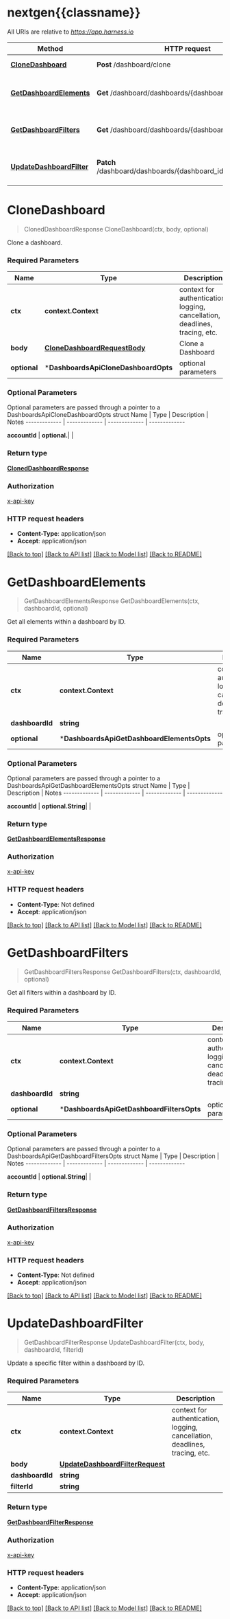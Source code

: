 # nextgen{{classname}}

All URIs are relative to *https://app.harness.io*

Method | HTTP request | Description
------------- | ------------- | -------------
[**CloneDashboard**](DashboardsApi.md#CloneDashboard) | **Post** /dashboard/clone | Clones a Dashboard
[**GetDashboardElements**](DashboardsApi.md#GetDashboardElements) | **Get** /dashboard/dashboards/{dashboard_id}/elements | Gets all the elements within a Dashboard
[**GetDashboardFilters**](DashboardsApi.md#GetDashboardFilters) | **Get** /dashboard/dashboards/{dashboard_id}/filters | Gets all the filters within a Dashboard
[**UpdateDashboardFilter**](DashboardsApi.md#UpdateDashboardFilter) | **Patch** /dashboard/dashboards/{dashboard_id}/filters/{filter_id} | Updates a specified Dashboard Filter

# **CloneDashboard**
> ClonedDashboardResponse CloneDashboard(ctx, body, optional)


Clone a dashboard.

### Required Parameters

Name | Type | Description  | Notes
------------- | ------------- | ------------- | -------------
 **ctx** | **context.Context** | context for authentication, logging, cancellation, deadlines, tracing, etc.
  **body** | [**CloneDashboardRequestBody**](CloneDashboardRequestBody.md)| Clone a Dashboard | 
 **optional** | ***DashboardsApiCloneDashboardOpts** | optional parameters | nil if no parameters

### Optional Parameters
Optional parameters are passed through a pointer to a DashboardsApiCloneDashboardOpts struct
Name | Type | Description  | Notes
------------- | ------------- | ------------- | -------------

 **accountId** | **optional.**|  | 

### Return type

[**ClonedDashboardResponse**](ClonedDashboardResponse.md)

### Authorization

[x-api-key](../README.md#x-api-key)

### HTTP request headers

 - **Content-Type**: application/json
 - **Accept**: application/json

[[Back to top]](#) [[Back to API list]](../README.md#documentation-for-api-endpoints) [[Back to Model list]](../README.md#documentation-for-models) [[Back to README]](../README.md)

# **GetDashboardElements**
> GetDashboardElementsResponse GetDashboardElements(ctx, dashboardId, optional)


Get all elements within a dashboard by ID.

### Required Parameters

Name | Type | Description  | Notes
------------- | ------------- | ------------- | -------------
 **ctx** | **context.Context** | context for authentication, logging, cancellation, deadlines, tracing, etc.
  **dashboardId** | **string**|  | 
 **optional** | ***DashboardsApiGetDashboardElementsOpts** | optional parameters | nil if no parameters

### Optional Parameters
Optional parameters are passed through a pointer to a DashboardsApiGetDashboardElementsOpts struct
Name | Type | Description  | Notes
------------- | ------------- | ------------- | -------------

 **accountId** | **optional.String**|  | 

### Return type

[**GetDashboardElementsResponse**](GetDashboardElementsResponse.md)

### Authorization

[x-api-key](../README.md#x-api-key)

### HTTP request headers

 - **Content-Type**: Not defined
 - **Accept**: application/json

[[Back to top]](#) [[Back to API list]](../README.md#documentation-for-api-endpoints) [[Back to Model list]](../README.md#documentation-for-models) [[Back to README]](../README.md)

# **GetDashboardFilters**
> GetDashboardFiltersResponse GetDashboardFilters(ctx, dashboardId, optional)


Get all filters within a dashboard by ID.

### Required Parameters

Name | Type | Description  | Notes
------------- | ------------- | ------------- | -------------
 **ctx** | **context.Context** | context for authentication, logging, cancellation, deadlines, tracing, etc.
  **dashboardId** | **string**|  | 
 **optional** | ***DashboardsApiGetDashboardFiltersOpts** | optional parameters | nil if no parameters

### Optional Parameters
Optional parameters are passed through a pointer to a DashboardsApiGetDashboardFiltersOpts struct
Name | Type | Description  | Notes
------------- | ------------- | ------------- | -------------

 **accountId** | **optional.String**|  | 

### Return type

[**GetDashboardFiltersResponse**](GetDashboardFiltersResponse.md)

### Authorization

[x-api-key](../README.md#x-api-key)

### HTTP request headers

 - **Content-Type**: Not defined
 - **Accept**: application/json

[[Back to top]](#) [[Back to API list]](../README.md#documentation-for-api-endpoints) [[Back to Model list]](../README.md#documentation-for-models) [[Back to README]](../README.md)

# **UpdateDashboardFilter**
> GetDashboardFilterResponse UpdateDashboardFilter(ctx, body, dashboardId, filterId)


Update a specific filter within a dashboard by ID.

### Required Parameters

Name | Type | Description  | Notes
------------- | ------------- | ------------- | -------------
 **ctx** | **context.Context** | context for authentication, logging, cancellation, deadlines, tracing, etc.
  **body** | [**UpdateDashboardFilterRequest**](UpdateDashboardFilterRequest.md)|  | 
  **dashboardId** | **string**|  | 
  **filterId** | **string**|  | 

### Return type

[**GetDashboardFilterResponse**](GetDashboardFilterResponse.md)

### Authorization

[x-api-key](../README.md#x-api-key)

### HTTP request headers

 - **Content-Type**: application/json
 - **Accept**: application/json

[[Back to top]](#) [[Back to API list]](../README.md#documentation-for-api-endpoints) [[Back to Model list]](../README.md#documentation-for-models) [[Back to README]](../README.md)

